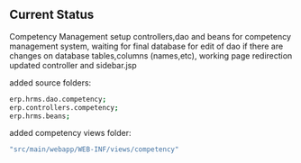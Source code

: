 ## Current Status
 Competency Management
 setup controllers,dao and beans for competency management system,
 waiting for final database for edit of dao if there are changes on database tables,columns (names,etc),
 working page redirection updated controller and sidebar.jsp

added source folders:
```sh 
erp.hrms.dao.competency;
erp.controllers.competency;
erp.hrms.beans;
```

added competency views folder:
```sh 
"src/main/webapp/WEB-INF/views/competency"
```